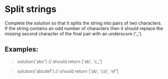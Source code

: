 # Split strings

Complete the solution so that it splits the string into pairs of two characters. If the string contains an odd number of characters then it should replace the missing second character of the final pair with an underscore ('_').

## Examples:

> solution('abc') // should return ['ab', 'c_']

> solution('abcdef') // should return ['ab', 'cd', 'ef']
